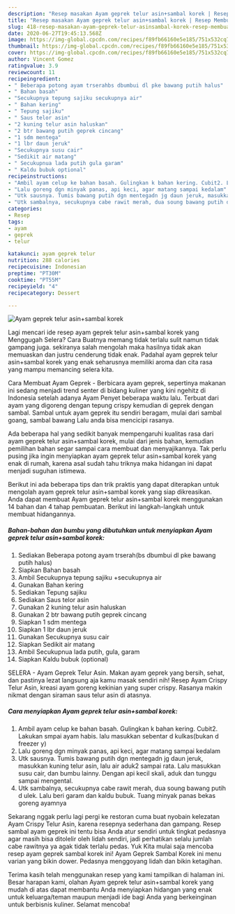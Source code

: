 ```yaml
---
description: "Resep masakan Ayam geprek telur asin+sambal korek | Resep Membuat Ayam geprek telur asin+sambal korek Yang Mudah Dan Praktis"
title: "Resep masakan Ayam geprek telur asin+sambal korek | Resep Membuat Ayam geprek telur asin+sambal korek Yang Mudah Dan Praktis"
slug: 418-resep-masakan-ayam-geprek-telur-asinsambal-korek-resep-membuat-ayam-geprek-telur-asinsambal-korek-yang-mudah-dan-praktis
date: 2020-06-27T19:45:13.568Z
image: https://img-global.cpcdn.com/recipes/f89fb66160e5e185/751x532cq70/ayam-geprek-telur-asinsambal-korek-foto-resep-utama.jpg
thumbnail: https://img-global.cpcdn.com/recipes/f89fb66160e5e185/751x532cq70/ayam-geprek-telur-asinsambal-korek-foto-resep-utama.jpg
cover: https://img-global.cpcdn.com/recipes/f89fb66160e5e185/751x532cq70/ayam-geprek-telur-asinsambal-korek-foto-resep-utama.jpg
author: Vincent Gomez
ratingvalue: 3.9
reviewcount: 11
recipeingredient:
- " Beberapa potong ayam trserahbs dbumbui dl pke bawang putih halus"
- " Bahan basah"
- "Secukupnya tepung sajiku secukupnya air"
- " Bahan kering"
- " Tepung sajiku"
- " Saus telor asin"
- "2 kuning telur asin haluskan"
- "2 btr bawang putih geprek cincang"
- "1 sdm mentega"
- "1 lbr daun jeruk"
- "Secukupnya susu cair"
- "Sedikit air matang"
- " Secukupnua lada putih gula garam"
- " Kaldu bubuk optional"
recipeinstructions:
- "Ambil ayam celup ke bahan basah. Gulingkan k bahan kering. Cubit2. Lakukan smpai ayam habis. lalu masukkan sebentar d kulkas(bukan d freezer y)"
- "Lalu goreng dgn minyak panas, api keci, agar matang sampai kedalam"
- "Utk sausnya. Tumis bawang putih dgn mentegadn jg daun jeruk, masukkan kuning telur asin, lalu air aduk2 sampai rata. Lalu masukkan susu cair, dan bumbu lainny. Dengan api kecil skali, aduk dan tunggu sampai mengental."
- "Utk sambalnya, secukupnya cabe rawit merah, dua soung bawang putih d ulek. Lalu beri garam dan kaldu bubuk. Tuang minyak panas bekas goreng ayamnya"
categories:
- Resep
tags:
- ayam
- geprek
- telur

katakunci: ayam geprek telur 
nutrition: 288 calories
recipecuisine: Indonesian
preptime: "PT30M"
cooktime: "PT55M"
recipeyield: "4"
recipecategory: Dessert

---
```



![Ayam geprek telur asin+sambal korek](https://img-global.cpcdn.com/recipes/f89fb66160e5e185/751x532cq70/ayam-geprek-telur-asinsambal-korek-foto-resep-utama.jpg)

Lagi mencari ide resep ayam geprek telur asin+sambal korek yang Menggugah Selera? Cara Buatnya memang tidak terlalu sulit namun tidak gampang juga. sekiranya salah mengolah maka hasilnya tidak akan memuaskan dan justru cenderung tidak enak. Padahal ayam geprek telur asin+sambal korek yang enak seharusnya memiliki aroma dan cita rasa yang mampu memancing selera kita.

Cara Membuat Ayam Geprek - Berbicara ayam geprek, sepertinya makanan ini sedang menjadi trend senter di bidang kuliner yang kini ngehitz di Indonesia setelah adanya Ayam Penyet beberapa waktu lalu. Terbuat dari ayam yang digoreng dengan tepung crispy kemudian di geprek dengan sambal. Sambal untuk ayam geprek itu sendiri beragam, mulai dari sambal goang, sambal bawang Lalu anda bisa mencicipi rasanya.

Ada beberapa hal yang sedikit banyak mempengaruhi kualitas rasa dari ayam geprek telur asin+sambal korek, mulai dari jenis bahan, kemudian pemilihan bahan segar sampai cara membuat dan menyajikannya. Tak perlu pusing jika ingin menyiapkan ayam geprek telur asin+sambal korek yang enak di rumah, karena asal sudah tahu triknya maka hidangan ini dapat menjadi suguhan istimewa.


Berikut ini ada beberapa tips dan trik praktis yang dapat diterapkan untuk mengolah ayam geprek telur asin+sambal korek yang siap dikreasikan. Anda dapat membuat Ayam geprek telur asin+sambal korek menggunakan 14 bahan dan 4 tahap pembuatan. Berikut ini langkah-langkah untuk membuat hidangannya.

<!--inarticleads1-->

##### Bahan-bahan dan bumbu yang dibutuhkan untuk menyiapkan Ayam geprek telur asin+sambal korek:

1. Sediakan  Beberapa potong ayam trserah(bs dbumbui dl pke bawang putih halus)
1. Siapkan  Bahan basah
1. Ambil Secukupnya tepung sajiku +secukupnya air
1. Gunakan  Bahan kering
1. Sediakan  Tepung sajiku
1. Sediakan  Saus telor asin
1. Gunakan 2 kuning telur asin haluskan
1. Gunakan 2 btr bawang putih geprek cincang
1. Siapkan 1 sdm mentega
1. Siapkan 1 lbr daun jeruk
1. Gunakan Secukupnya susu cair
1. Siapkan Sedikit air matang
1. Ambil  Secukupnua lada putih, gula, garam
1. Siapkan  Kaldu bubuk (optional)


SELERA - Ayam Geprek Telur Asin. Makan ayam geprek yang bersih, sehat, dan pastinya lezat langsung aja kamu masak sendiri nih! Resep Ayam Crispy Telur Asin, kreasi ayam goreng kekinian yang super crispy. Rasanya makin nikmat dengan siraman saus telur asin di atasnya. 

<!--inarticleads2-->

##### Cara menyiapkan Ayam geprek telur asin+sambal korek:

1. Ambil ayam celup ke bahan basah. Gulingkan k bahan kering. Cubit2. Lakukan smpai ayam habis. lalu masukkan sebentar d kulkas(bukan d freezer y)
1. Lalu goreng dgn minyak panas, api keci, agar matang sampai kedalam
1. Utk sausnya. Tumis bawang putih dgn mentegadn jg daun jeruk, masukkan kuning telur asin, lalu air aduk2 sampai rata. Lalu masukkan susu cair, dan bumbu lainny. Dengan api kecil skali, aduk dan tunggu sampai mengental.
1. Utk sambalnya, secukupnya cabe rawit merah, dua soung bawang putih d ulek. Lalu beri garam dan kaldu bubuk. Tuang minyak panas bekas goreng ayamnya


Sekarang nggak perlu lagi pergi ke restoran cuma buat nyobain kelezatan Ayam Crispy Telur Asin, karena resepnya sederhana dan gampang. Resep sambal ayam geprek ini tentu bisa Anda atur sendiri untuk tingkat pedasnya agar masih bisa ditolelir oleh lidah sendiri, jadi perhatikan selalu jumlah cabe rawitnya ya agak tidak terlalu pedas. Yuk Kita mulai saja mencoba resep ayam geprek sambal korek ini! Ayam Geprek Sambal Korek ini menu varian yang bikin dower. Pedasnya menggoyang lidah dan bikin ketagihan. 

Terima kasih telah menggunakan resep yang kami tampilkan di halaman ini. Besar harapan kami, olahan Ayam geprek telur asin+sambal korek yang mudah di atas dapat membantu Anda menyiapkan hidangan yang enak untuk keluarga/teman maupun menjadi ide bagi Anda yang berkeinginan untuk berbisnis kuliner. Selamat mencoba!
